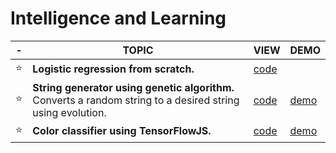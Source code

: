 # Intelligence and Learning

 -| TOPIC | VIEW | DEMO
 -----|-----| ------ | -------
:star:| **Logistic regression from scratch.** | [code](./machine%20learning%20algorithms/Logistic_Regression_using_Gradient_Descent.ipynb)|
:star:| **String generator using genetic algorithm.** Converts a random string to a desired string using evolution.| [code](./string%20generator%20using%20genetic%20algorithm/)| [demo]()
:star:| **Color classifier using TensorFlowJS.** | [code](./color%20classifier%20using%20Tensorflow.js/)| [demo]()
